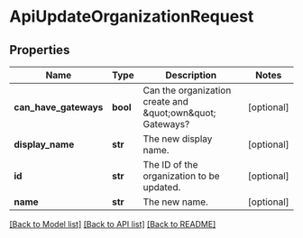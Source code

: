 # ApiUpdateOrganizationRequest

## Properties
Name | Type | Description | Notes
------------ | ------------- | ------------- | -------------
**can_have_gateways** | **bool** | Can the organization create and \&quot;own\&quot; Gateways? | [optional] 
**display_name** | **str** | The new display name. | [optional] 
**id** | **str** | The ID of the organization to be updated. | [optional] 
**name** | **str** | The new name. | [optional] 

[[Back to Model list]](../README.md#documentation-for-models) [[Back to API list]](../README.md#documentation-for-api-endpoints) [[Back to README]](../README.md)


